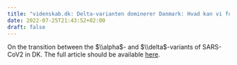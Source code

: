 ```yaml
---
title: "videnskab.dk: Delta-varianten dominerer Danmark: Hvad kan vi forvente herfra?"
date: 2022-07-25T21:43:52+02:00
draft: false
---
```


On the transition between the $\\alpha$- and $\\delta$-variants of SARS-CoV2 in DK. 
The full article should be available
[here](https://videnskab.dk/forskerzonen/krop-sundhed/delta-varianten-dominerer-danmark-hvad-kan-vi-forvente-herfra).

